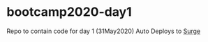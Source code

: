 # bootcamp2020-day1
Repo to contain code for day 1 (31May2020)
Auto Deploys to [Surge](http://eru-bootcamp2020-day1.surge.sh/)

